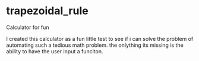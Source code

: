 # trapezoidal_rule
Calculator for fun

I created this calculator as a fun little test to see if i can solve the problem of automating such a tedious math problem.
the onlything its missing is the ability to have the user input a funciton.
